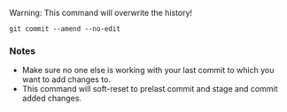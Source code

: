 Warning: This command will overwrite the history!

    git commit --amend --no-edit

### Notes

- Make sure no one else is working with your last commit to which you want to add changes to.
- This command will soft-reset to prelast commit and stage and commit added changes.
